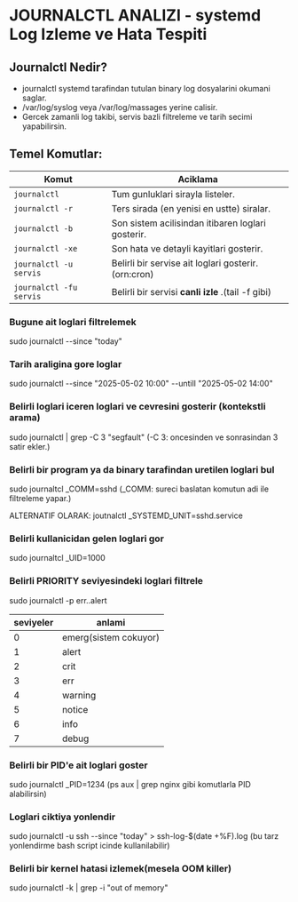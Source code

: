 # JOURNALCTL ANALIZI - systemd Log Izleme ve Hata Tespiti

## Journalctl Nedir?
- journalctl systemd tarafindan tutulan binary log dosyalarini okumani saglar.
- /var/log/syslog veya /var/log/massages yerine calisir.
- Gercek zamanli log takibi, servis bazli filtreleme ve tarih secimi yapabilirsin.

## Temel Komutlar:
| Komut                  | Aciklama                                           |
|------------------------|----------------------------------------------------|
| `journalctl`           | Tum gunluklari sirayla listeler.                   |
| `journalctl -r`        | Ters sirada (en yenisi en ustte) siralar.          |
| `journalctl -b`        | Son sistem acilisindan itibaren loglari gosterir.  |
| `journalctl -xe`       | Son hata ve detayli kayitlari gosterir.            |
| `journalctl -u servis` | Belirli bir servise ait loglari gosterir.(orn:cron)|
| `journalctl -fu servis`| Belirli bir servisi **canli izle** .(tail -f gibi) |


### Bugune ait loglari filtrelemek
sudo journalctl --since "today"

### Tarih araligina gore loglar
sudo journalctl --since "2025-05-02 10:00" --untill "2025-05-02 14:00" 

### Belirli loglari iceren loglari ve cevresini gosterir (kontekstli arama) 
sudo journalctl | grep -C 3 "segfault"
(-C 3: oncesinden ve sonrasindan 3 satir ekler.)

### Belirli bir program ya da binary tarafindan uretilen loglari bul
sudo journaltcl _COMM=sshd
(_COMM: sureci baslatan komutun adi ile filtreleme yapar.)

ALTERNATIF OLARAK:
joutnalctl _SYSTEMD_UNIT=sshd.service

### Belirli kullanicidan gelen loglari gor
sudo journaltcl _UID=1000

### Belirli PRIORITY seviyesindeki loglari filtrele
sudo journalctl -p err..alert

| seviyeler | anlami                |
|-----------|-----------------------|
| 0         | emerg(sistem cokuyor) |
| 1         | alert                 |
| 2         | crit                  |
| 3         | err                   |
| 4         | warning               |
| 5         | notice                |
| 6         | info                  |
| 7         | debug                 |


### Belirli bir PID'e ait loglari goster
sudo journalctl _PID=1234
(ps aux | grep nginx gibi komutlarla PID alabilirsin) 

### Loglari ciktiya yonlendir
sudo journalctl -u ssh --since "today" > ssh-log-$(date +%F).log
(bu tarz yonlendirme bash script icinde kullanilabilir)

### Belirli bir kernel hatasi izlemek(mesela OOM killer)
sudo journalctl -k | grep -i "out of memory"
